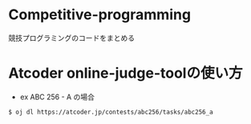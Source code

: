 # Competitive-programming
競技プログラミングのコードをまとめる

# Atcoder online-judge-toolの使い方
- ex ABC 256 - A の場合
```
$ oj dl https://atcoder.jp/contests/abc256/tasks/abc256_a
```